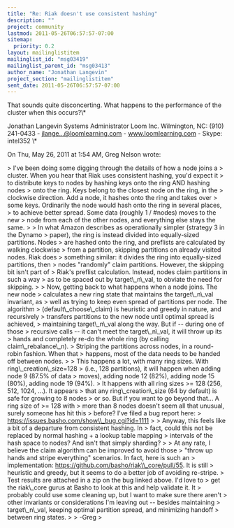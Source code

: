 ```yaml
---
title: "Re: Riak doesn't use consistent hashing"
description: ""
project: community
lastmod: 2011-05-26T06:57:57-07:00
sitemap:
  priority: 0.2
layout: mailinglistitem
mailinglist_id: "msg03419"
mailinglist_parent_id: "msg03413"
author_name: "Jonathan Langevin"
project_section: "mailinglistitem"
sent_date: 2011-05-26T06:57:57-07:00
---
```



That sounds quite disconcerting. What happens to the performance of the
cluster when this occurs?\\*


Jonathan Langevin
Systems Administrator
Loom Inc.
Wilmington, NC: (910) 241-0433 - jlange...@loomlearning.com -
www.loomlearning.com - Skype: intel352
\\*


On Thu, May 26, 2011 at 1:54 AM, Greg Nelson  wrote:

&gt; I've been doing some digging through the details of how a node joins a
&gt; cluster. When you hear that Riak uses consistent hashing, you'd expect it
&gt; to distribute keys to nodes by hashing keys onto the ring AND hashing nodes
&gt; onto the ring. Keys belong to the closest node on the ring, in the
&gt; clockwise direction. Add a node, it hashes onto the ring and takes over
&gt; some keys. Ordinarily the node would hash onto the ring in several places,
&gt; to achieve better spread. Some data (roughly 1 / #nodes) moves to the new
&gt; node from each of the other nodes, and everything else stays the same.
&gt;
&gt; In what Amazon describes as operationally simpler (strategy 3 in the Dynamo
&gt; paper), the ring is instead divided into equally-sized partitions. Nodes
&gt; are hashed onto the ring, and preflists are calculated by walking clockwise
&gt; from a partition, skipping partitions on already visited nodes. Riak does
&gt; something similar: it divides the ring into equally-sized partitions, then
&gt; nodes "randomly" claim partitions. However, the skipping bit isn't part of
&gt; Riak's preflist calculation. Instead, nodes claim partitions in such a way
&gt; as to be spaced out by target\\_n\\_val, to obviate the need for skipping.
&gt;
&gt; Now, getting back to what happens when a node joins. The new node
&gt; calculates a new ring state that maintains the target\\_n\\_val invariant, as
&gt; well as trying to keep even spread of partitions per node. The algorithm
&gt; (default\\_choose\\_claim) is heuristic and greedy in nature, and recursively
&gt; transfers partitions to the new node until optimal spread is achieved,
&gt; maintaining target\\_n\\_val along the way. But if -- during one of those
&gt; recursive calls -- it can't meet the target\\_n\\_val, it will throw up its
&gt; hands and completely re-do the whole ring (by calling claim\\_rebalance\\_n).
&gt; Striping the partitions across nodes, in a round-robin fashion. When that
&gt; happens, most of the data needs to be handed off between nodes.
&gt;
&gt; This happens a lot, with many ring sizes. With ring\\_creation\\_size=128
&gt; (i.e., 128 partitions), it will happen when adding node 9 (87.5% of data
&gt; moves), adding node 12 (82%), adding node 15 (80%), adding node 19 (94%).
&gt; It happens with all ring sizes &gt;= 128 (256, 512, 1024, ...). It appears
&gt; that any ring\\_creation\\_size (64 by default) is safe for growing to 8 nodes
&gt; or so. But if you want to go beyond that... A ring size of &gt;= 128 with
&gt; more than 8 nodes doesn't seem all that unusual, surely someone has hit this
&gt; before? I've filed a bug report here:
&gt; https://issues.basho.com/show\\_bug.cgi?id=1111
&gt;
&gt; Anyway, this feels like a bit of a departure from consistent hashing. In
&gt; fact, could this not be replaced by normal hashing + a lookup table mapping
&gt; intervals of the hash space to nodes? And isn't that simply sharding?
&gt;
&gt; At any rate, I believe the claim algorithm can be improved to avoid those
&gt; "throw up hands and stripe everything" scenarios. In fact, here is such an
&gt; implementation: https://github.com/basho/riak\\_core/pull/55. It is still
&gt; heuristic and greedy, but it seems to do a better job of avoiding re-stripe.
&gt; Test results are attached in a zip on the bug linked above. I'd love to
&gt; get the riak\\_core gurus at Basho to look at this and help validate it. It
&gt; probably could use some cleaning up, but I want to make sure there aren't
&gt; other invariants or considerations I'm leaving out -- besides maintaining
&gt; target\\_n\\_val, keeping optimal partition spread, and minimizing handoff
&gt; between ring states.
&gt;
&gt; -Greg
&gt;

